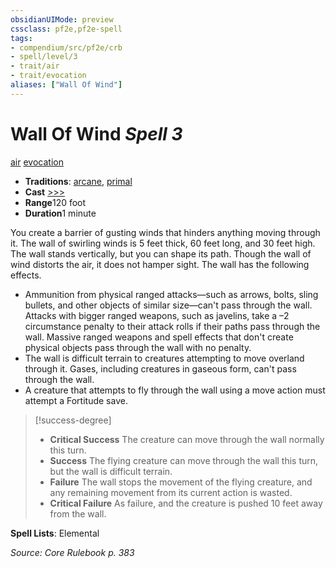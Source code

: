 ```yaml
---
obsidianUIMode: preview
cssclass: pf2e,pf2e-spell
tags:
- compendium/src/pf2e/crb
- spell/level/3
- trait/air
- trait/evocation
aliases: ["Wall Of Wind"]
---
```

# Wall Of Wind *Spell 3*   
[air](/rules/traits/air.md)  [evocation](/rules/traits/evocation.md)  

- **Traditions**: [arcane](/rules/traits/arcane.md), [primal](/rules/traits/primal.md)
- **Cast** [>>>](/rules/core-rulebook/chapter-9-playing-the-game.md#Actions "Three-Action") 
- **Range**120 foot
- **Duration**1 minute

You create a barrier of gusting winds that hinders anything moving through it. The wall of swirling winds is 5 feet thick, 60 feet long, and 30 feet high. The wall stands vertically, but you can shape its path. Though the wall of wind distorts the air, it does not hamper sight. The wall has the following effects.

- Ammunition from physical ranged attacks—such as arrows, bolts, sling bullets, and other objects of similar size—can't pass through the wall. Attacks with bigger ranged weapons, such as javelins, take a –2 circumstance penalty to their attack rolls if their paths pass through the wall. Massive ranged weapons and spell effects that don't create physical objects pass through the wall with no penalty.
- The wall is difficult terrain to creatures attempting to move overland through it. Gases, including creatures in gaseous form, can't pass through the wall.
- A creature that attempts to fly through the wall using a move action must attempt a Fortitude save.

> [!success-degree] 
> - **Critical Success** The creature can move through the wall normally this turn.
> - **Success** The flying creature can move through the wall this turn, but the wall is difficult terrain.
> - **Failure** The wall stops the movement of the flying creature, and any remaining movement from its current action is wasted.
> - **Critical Failure** As failure, and the creature is pushed 10 feet away from the wall.

**Spell Lists**: Elemental

*Source: Core Rulebook p. 383*